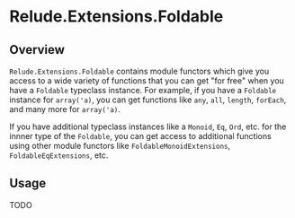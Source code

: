 # Relude.Extensions.Foldable

## Overview

`Relude.Extensions.Foldable` contains module functors which give you access to a wide variety of functions that you can get "for free" when you have a `Foldable` typeclass instance.  For example, if you have a `Foldable` instance for `array('a)`, you can get functions like `any`, `all`, `length`, `forEach`, and many more for `array('a)`.

If you have additional typeclass instances like a `Monoid`, `Eq`, `Ord`, etc. for the innner type of the `Foldable`, you can get access to additional functions using other module functors like `FoldableMonoidExtensions`, `FoldableEqExtensions`, etc.

## Usage

TODO